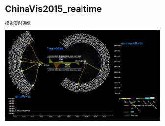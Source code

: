 # ChinaVis2015_realtime
模拟实时通信

![image](https://github.com/xswei/ChinaVis2015_realtime/blob/master/result.png)

